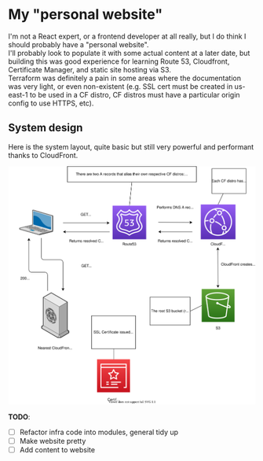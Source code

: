 # My "personal website"

I'm not a React expert, or a frontend developer at all really, but I do think I should probably have a "personal website".  
I'll probably look to populate it with some actual content at a later date, but building this was good experience for learning Route 53, Cloudfront, Certificate Manager, and static site hosting via S3.  
Terraform was definitely a pain in some areas where the documentation was very light, or even non-existent (e.g. SSL cert must be created in us-east-1 to be used in a CF distro, CF distros must have a particular origin config to use HTTPS, etc).

## System design
Here is the system layout, quite basic but still very powerful and performant thanks to CloudFront.   
  
![](./system_design.svg)  

__TODO__:
- [ ] Refactor infra code into modules, general tidy up
- [ ] Make website pretty
- [ ] Add content to website
